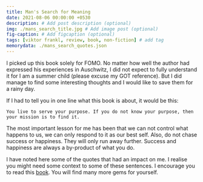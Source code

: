 ```yaml
---
title: Man's Search for Meaning
date: 2021-08-06 00:00:00 +0530
description: # Add post description (optional)
img: ./mans_search_title.jpg # Add image post (optional)
fig-caption: # Add figcaption (optional)
tags: [viktor frankl, review, book, non-fiction] # add tag
memorydata: ./mans_search_quotes.json
---
```


I picked up this book solely for FOMO. No matter how well the author had expressed his experiences in Auschwitz, I did not expect to fully understand it for I am a summer child (please excuse my GOT reference). But I did manage to find some interesting thoughts and I would like to save them for a rainy day. 

If I had to tell you in one line what this book is about, it would be this:
```
You live to serve your purpose. If you do not know your purpose, then your mission is to find it.
```

The most important lesson for me has been that we can not control what happens to us, we can only respond to it as our best self. Also, do not chase success or happiness. They will only run away further. Success and happiness are always a by-product of what you do. 

I have noted here some of the quotes that had an impact on me. I realise you might need some context to some of these sentences. I encourage you to read this [book](https://www.amazon.in/Mans-Search-Meaning-Viktor-Frankl/dp/1846041244/). You will find many more gems for yourself. 
